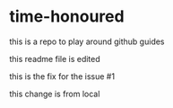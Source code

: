 # time-honoured
this is a repo to play around github guides

this readme file is edited

this is the fix for the issue #1

this change is from local